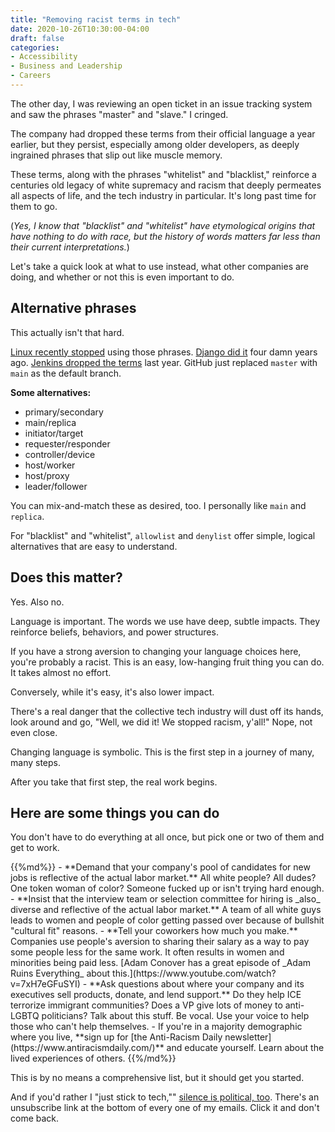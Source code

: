 ```yaml
---
title: "Removing racist terms in tech"
date: 2020-10-26T10:30:00-04:00
draft: false
categories:
- Accessibility
- Business and Leadership
- Careers
---
```


The other day, I was reviewing an open ticket in an issue tracking system and saw the phrases "master" and "slave." I cringed.

The company had dropped these terms from their official language a year earlier, but they persist, especially among older developers, as deeply ingrained phrases that slip out like muscle memory.

These terms, along with the phrases "whitelist" and "blacklist," reinforce a centuries old legacy of white supremacy and racism that deeply permeates all aspects of life, and the tech industry in particular. It's long past time for them to go.

(_Yes, I know that "blacklist" and "whitelist" have etymological origins that have nothing to do with race, but the history of words matters far less than their current interpretations._)

Let's take a quick look at what to use instead, what other companies are doing, and whether or not this is even important to do.

## Alternative phrases

This actually isn't that hard.

[Linux recently stopped](https://www.zdnet.com/article/linux-team-approves-new-terminology-bans-terms-like-blacklist-and-slave/) using those phrases. [Django did it](https://github.com/django/django/pull/2692) four damn years ago. [Jenkins dropped the terms](https://www.theserverside.com/blog/Coffee-Talk-Java-News-Stories-and-Opinions/Jenkins-20-A-drama-free-full-increment-release-of-the-popular-CI-tool) last year. GitHub just replaced `master` with `main` as the default branch.

**Some alternatives:**

- primary/secondary
- main/replica
- initiator/target
- requester/responder
- controller/device
- host/worker
- host/proxy
- leader/follower

You can mix-and-match these as desired, too. I personally like `main` and `replica`.

For "blacklist" and "whitelist", `allowlist` and `denylist` offer simple, logical alternatives that are easy to understand.

## Does this matter?

Yes. Also no.

Language is important. The words we use have deep, subtle impacts. They reinforce beliefs, behaviors, and power structures.

If you have a strong aversion to changing your language choices here, you're probably a racist. This is an easy, low-hanging fruit thing you can do. It takes almost no effort.

Conversely, while it's easy, it's also lower impact.

There's a real danger that the collective tech industry will dust off its hands, look around and go, "Well, we did it! We stopped racism, y'all!" Nope, not even close.

Changing language is symbolic. This is the first step in a journey of many, many steps.

After you take that first step, the real work begins.

## Here are some things you can do

You don't have to do everything at all once, but pick one or two of them and get to work.

<div class="list-spaced">
{{%md%}}
- **Demand that your company's pool of candidates for new jobs is reflective of the actual labor market.** All white people? All dudes? One token woman of color? Someone fucked up or isn't trying hard enough.
- **Insist that the interview team or selection committee for hiring is _also_ diverse and reflective of the actual labor market.** A team of all white guys leads to women and people of color getting passed over because of bullshit "cultural fit" reasons.
- **Tell your coworkers how much you make.** Companies use people's aversion to sharing their salary as a way to pay some people less for the same work. It often results in women and minorities being paid less. [Adam Conover has a great episode of _Adam Ruins Everything_ about this.](https://www.youtube.com/watch?v=7xH7eGFuSYI)
- **Ask questions about where your company and its executives sell products, donate, and lend support.** Do they help ICE terrorize immigrant communities? Does a VP give lots of money to anti-LGBTQ politicians? Talk about this stuff. Be vocal. Use your voice to help those who can't help themselves.
- If you're in a majority demographic where you live, **sign up for [the Anti-Racism Daily newsletter](https://www.antiracismdaily.com/)** and educate yourself. Learn about the lived experiences of others.
{{%/md%}}
</div>

This is by no means a comprehensive list, but it should get you started.

And if you'd rather I "just stick to tech,"" [silence is political, too](/silence-is-political/). There's an unsubscribe link at the bottom of every one of my emails. Click it and don't come back.